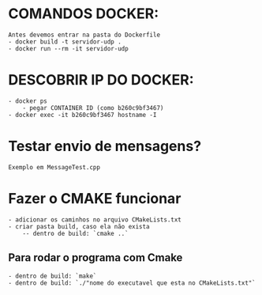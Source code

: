 # COMANDOS DOCKER:
    Antes devemos entrar na pasta do Dockerfile
    - docker build -t servidor-udp .
    - docker run --rm -it servidor-udp

# DESCOBRIR IP DO DOCKER:
    - docker ps
        - pegar CONTAINER ID (como b260c9bf3467)
    - docker exec -it b260c9bf3467 hostname -I

# Testar envio de mensagens?
    Exemplo em MessageTest.cpp

# Fazer o CMAKE funcionar
    - adicionar os caminhos no arquivo CMakeLists.txt
    - criar pasta build, caso ela não exista
        -- dentro de build: `cmake ..`

## Para rodar o programa com Cmake
    - dentro de build: `make`
    - dentro de build: `./"nome do executavel que esta no CMakeLists.txt"`

    